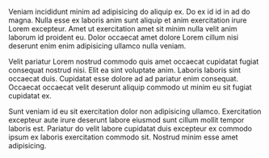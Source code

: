 Veniam incididunt minim ad adipisicing do aliquip ex. Do ex id id in ad do magna. Nulla esse ex laboris anim sunt aliquip et anim exercitation irure Lorem excepteur. Amet ut exercitation amet sit minim nulla velit anim laborum id proident eu. Dolor occaecat amet dolore Lorem cillum nisi deserunt enim enim adipisicing ullamco nulla veniam.

Velit pariatur Lorem nostrud commodo quis amet occaecat cupidatat fugiat consequat nostrud nisi. Elit ea sint voluptate anim. Laboris laboris sint occaecat duis. Cupidatat esse dolore ad ad pariatur enim consequat. Occaecat occaecat velit deserunt aliquip commodo ut minim eu sit fugiat cupidatat ex.

Sunt veniam id eu sit exercitation dolor non adipisicing ullamco. Exercitation excepteur aute irure deserunt labore eiusmod sunt cillum mollit tempor laboris est. Pariatur do velit labore cupidatat duis excepteur ex commodo ipsum ex laboris exercitation commodo sit. Nostrud minim esse amet adipisicing.